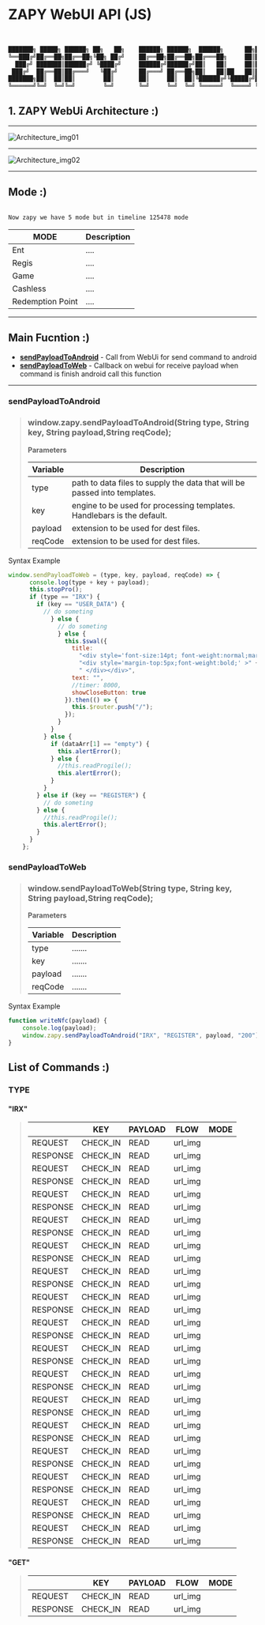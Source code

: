 # ZAPY WebUI API (JS)

```bash


███████╗ █████╗ ██████╗ ██╗   ██╗    ██████╗ ██████╗  ██████╗      ██╗███████╗ ██████╗████████╗
╚══███╔╝██╔══██╗██╔══██╗╚██╗ ██╔╝    ██╔══██╗██╔══██╗██╔═══██╗     ██║██╔════╝██╔════╝╚══██╔══╝
  ███╔╝ ███████║██████╔╝ ╚████╔╝     ██████╔╝██████╔╝██║   ██║     ██║█████╗  ██║        ██║
 ███╔╝  ██╔══██║██╔═══╝   ╚██╔╝      ██╔═══╝ ██╔══██╗██║   ██║██   ██║██╔══╝  ██║        ██║
███████╗██║  ██║██║        ██║       ██║     ██║  ██║╚██████╔╝╚█████╔╝███████╗╚██████╗   ██║
╚══════╝╚═╝  ╚═╝╚═╝        ╚═╝       ╚═╝     ╚═╝  ╚═╝ ╚═════╝  ╚════╝ ╚══════╝ ╚═════╝   ╚═╝

```

## 1. ZAPY WebUi Architecture :)

---

![Architecture_img01](https://s3-ap-southeast-1.amazonaws.com/resource.zapy.io/ZAP+client+Arc.png
"Android_and_Webui_Architecture_img01")

---

![Architecture_img02](https://s3-ap-southeast-1.amazonaws.com/resource.zapy.io/ZAP+client+Arc2.png
"Webui_Architecture_img02")

---

## Mode :)

```bash

Now zapy we have 5 mode but in timeline 125478 mode

```

| MODE | Description |
| ------ | ----------- |
| Ent   | .... |
| Regis | .... |
| Game    | .... |
| Cashless    | .... |
| Redemption Point    | .... |
---

## Main Fucntion :)

- __[sendPayloadToAndroid](#sendPayloadToAndroid)__ - Call from WebUi for send command to android
- __[sendPayloadToWeb](#sendPayloadToWeb)__ - Callback on webui for receive payload when command is finish android call this function

---

### sendPayloadToAndroid

> ### window.zapy.sendPayloadToAndroid(String type, String key, String payload,String reqCode);
>
> **Parameters**
>
>| Variable | Description |
>| ------ | ----------- |
>| type   | path to data files to supply the data that will be passed into templates. |
>| key | engine to be used for processing templates. Handlebars is the default. |
>| payload    | extension to be used for dest files. |
>| reqCode    | extension to be used for dest files. |
Syntax Example

``` js
window.sendPayloadToWeb = (type, key, payload, reqCode) => {
      console.log(type + key + payload);
      this.stopPro();
      if (type == "IRX") {
        if (key == "USER_DATA") {
          // do someting
            } else {
              // do someting
              } else {
                this.$swal({
                  title:
                    "<div style='font-size:14pt; font-weight:normal;margin-top:10px;'  >Please try the other areas to complete all 400 points and receive your gift" +
                    "<div style='margin-top:5px;font-weight:bold;' >" +
                    " </div></div>",
                  text: "",
                  //timer: 8000,
                  showCloseButton: true
                }).then(() => {
                  this.$router.push("/");
                });
              }
            }
          } else {
            if (dataArr[1] == "empty") {
              this.alertError();
            } else {
              //this.readProgile();
              this.alertError();
            }
          }
        } else if (key == "REGISTER") {
          // do someting
        } else {
          //this.readProgile();
          this.alertError();
        }
      }
    };
```

### sendPayloadToWeb

> ### window.sendPayloadToWeb(String type, String key, String payload,String reqCode);
>
> **Parameters**
>
>| Variable | Description |
>| ------ | ----------- |
>| type   | ....... |
>| key | ....... |
>| payload    | ....... |
>| reqCode    | ....... |
Syntax Example

```js
function writeNfc(payload) {
    console.log(payload);
    window.zapy.sendPayloadToAndroid("IRX", "REGISTER", payload, "200"); // window.zapy.sendPayloadToAndroid("IRX", "CHECK_OUT", "")
}
```

## List of Commands :)

### TYPE

#### "IRX"

>|          | KEY      | PAYLOAD | FLOW    |    MODE    |
>|----------|----------|---------|---------|------------|
>| REQUEST  | CHECK_IN | READ    | url_img |            |
>| RESPONSE | CHECK_IN | READ    | url_img |            |
>| REQUEST  | CHECK_IN | READ    | url_img |            |
>| RESPONSE | CHECK_IN | READ    | url_img |            |
>| REQUEST  | CHECK_IN | READ    | url_img |            |
>| RESPONSE | CHECK_IN | READ    | url_img |            |
>| REQUEST  | CHECK_IN | READ    | url_img |            |
>| RESPONSE | CHECK_IN | READ    | url_img |            |
>| REQUEST  | CHECK_IN | READ    | url_img |            |
>| RESPONSE | CHECK_IN | READ    | url_img |            |
>| REQUEST  | CHECK_IN | READ    | url_img |            |
>| RESPONSE | CHECK_IN | READ    | url_img |            |
>| REQUEST  | CHECK_IN | READ    | url_img |            |
>| RESPONSE | CHECK_IN | READ    | url_img |            |
>| REQUEST  | CHECK_IN | READ    | url_img |            |
>| RESPONSE | CHECK_IN | READ    | url_img |            |
>| REQUEST  | CHECK_IN | READ    | url_img |            |
>| RESPONSE | CHECK_IN | READ    | url_img |            |
>| REQUEST  | CHECK_IN | READ    | url_img |            |
>| RESPONSE | CHECK_IN | READ    | url_img |            |
>| REQUEST  | CHECK_IN | READ    | url_img |            |
>| RESPONSE | CHECK_IN | READ    | url_img |            |
>| REQUEST  | CHECK_IN | READ    | url_img |            |
>| RESPONSE | CHECK_IN | READ    | url_img |            |
>| REQUEST  | CHECK_IN | READ    | url_img |            |
>| RESPONSE | CHECK_IN | READ    | url_img |            |
>| REQUEST  | CHECK_IN | READ    | url_img |            |
>| RESPONSE | CHECK_IN | READ    | url_img |            |
>| REQUEST  | CHECK_IN | READ    | url_img |            |
>| RESPONSE | CHECK_IN | READ    | url_img |            |
>| REQUEST  | CHECK_IN | READ    | url_img |            |
>| RESPONSE | CHECK_IN | READ    | url_img |            |

#### "GET"

>|          | KEY      | PAYLOAD | FLOW    |    MODE    |
>|----------|----------|---------|---------|------------|
>| REQUEST  | CHECK_IN | READ    | url_img |            |
>| RESPONSE | CHECK_IN | READ    | url_img |            |
